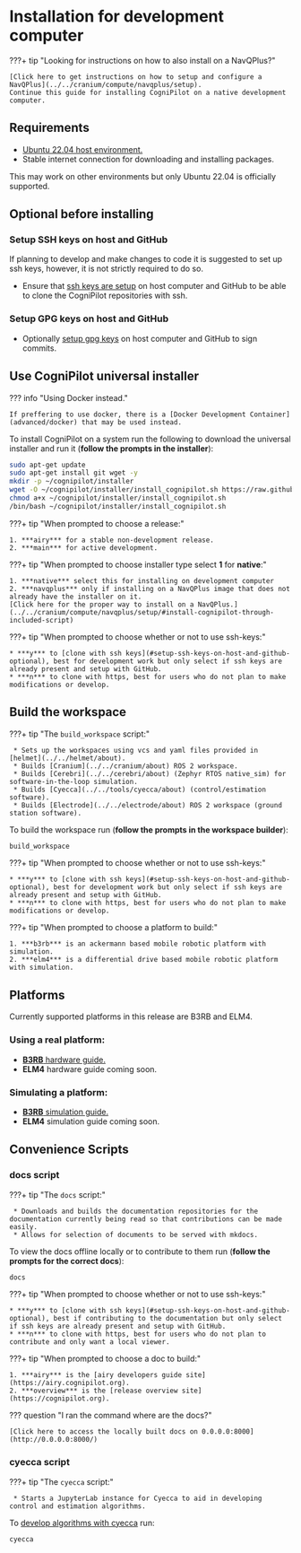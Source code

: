 # Installation for development computer

???+ tip "Looking for instructions on how to also install on a NavQPlus?"
    
    [Click here to get instructions on how to setup and configure a NavQPlus](../../cranium/compute/navqplus/setup).
    Continue this guide for installing CogniPilot on a native development computer.

## Requirements

* [Ubuntu 22.04 host environment.](https://ubuntu.com/download/desktop)
* Stable internet connection for downloading and installing packages.

This may work on other environments but only Ubuntu 22.04 is officially supported.

## Optional before installing
### Setup SSH keys on host and GitHub

If planning to develop and make changes to code it is suggested to set up ssh keys, however, it is not strictly required to do so.

* Ensure that [ssh keys are setup](https://docs.github.com/en/authentication/connecting-to-github-with-ssh) on host computer and GitHub to be able to clone the CogniPilot repositories with ssh.

### Setup GPG keys on host and GitHub

* Optionally [setup gpg keys](https://docs.github.com/articles/generating-a-gpg-key/) on host computer and GitHub to sign commits.

## Use CogniPilot universal installer
??? info "Using Docker instead."

    If preffering to use docker, there is a [Docker Development Container](advanced/docker) that may be used instead.

To install CogniPilot on a system run the following to download the universal installer and run it (**follow the prompts in the installer**):

```bash
sudo apt-get update
sudo apt-get install git wget -y
mkdir -p ~/cognipilot/installer
wget -O ~/cognipilot/installer/install_cognipilot.sh https://raw.githubusercontent.com/CogniPilot/helmet/main/install/install_cognipilot.sh
chmod a+x ~/cognipilot/installer/install_cognipilot.sh
/bin/bash ~/cognipilot/installer/install_cognipilot.sh
```

???+ tip "When prompted to choose a release:"

    1. ***airy*** for a stable non-development release.
    2. ***main*** for active development.

???+ tip "When prompted to choose installer type select **1** for **native**:"

    1. ***native*** select this for installing on development computer
    2. ***navqplus*** only if installing on a NavQPlus image that does not already have the installer on it.
    [Click here for the proper way to install on a NavQPlus.](../../cranium/compute/navqplus/setup/#install-cognipilot-through-included-script)

???+ tip "When prompted to choose whether or not to use ssh-keys:"

    * ***y*** to [clone with ssh keys](#setup-ssh-keys-on-host-and-github-optional), best for development work but only select if ssh keys are already present and setup with GitHub.
    * ***n*** to clone with https, best for users who do not plan to make modifications or develop.


## Build the workspace

???+ tip "The `build_workspace` script:"

     * Sets up the workspaces using vcs and yaml files provided in [helmet](../../helmet/about).
     * Builds [Cranium](../../cranium/about) ROS 2 workspace.
     * Builds [Cerebri](../../cerebri/about) (Zephyr RTOS native_sim) for software-in-the-loop simulation.
     * Builds [Cyecca](../../tools/cyecca/about) (control/estimation software).
     * Builds [Electrode](../../electrode/about) ROS 2 workspace (ground station software).

To build the workspace run (**follow the prompts in the workspace builder**):

```bash
build_workspace
```

???+ tip "When prompted to choose whether or not to use ssh-keys:"

    * ***y*** to [clone with ssh keys](#setup-ssh-keys-on-host-and-github-optional), best for development work but only select if ssh keys are already present and setup with GitHub.
    * ***n*** to clone with https, best for users who do not plan to make modifications or develop.

???+ tip "When prompted to choose a platform to build:"
    
    1. ***b3rb*** is an ackermann based mobile robotic platform with simulation.
    2. ***elm4*** is a differential drive based mobile robotic platform with simulation.


## Platforms

Currently supported platforms in this release are B3RB and ELM4.

### Using a real platform:

* [**B3RB** hardware guide.](../../reference_systems/b3rb/setup)
* **ELM4** hardware guide coming soon.

### Simulating a platform:

* [**B3RB** simulation guide.](../../reference_systems/b3rb/simulation)
* **ELM4** simulation guide coming soon.

## Convenience Scripts
### docs script

???+ tip "The `docs` script:"

     * Downloads and builds the documentation repositories for the documentation currently being read so that contributions can be made easily.
     * Allows for selection of documents to be served with mkdocs.

To view the docs offline locally or to contribute to them run (**follow the prompts for the correct docs**):

```bash
docs
```

???+ tip "When prompted to choose whether or not to use ssh-keys:"

    * ***y*** to [clone with ssh keys](#setup-ssh-keys-on-host-and-github-optional), best if contributing to the documentation but only select if ssh keys are already present and setup with GitHub.
    * ***n*** to clone with https, best for users who do not plan to contribute and only want a local viewer.

???+ tip "When prompted to choose a doc to build:"
    
    1. ***airy*** is the [airy developers guide site](https://airy.cognipilot.org).
    2. ***overview*** is the [release overview site](https://cognipilot.org).

??? question "I ran the command where are the docs?"

    [Click here to access the locally built docs on 0.0.0.0:8000](http://0.0.0.0:8000/)


### cyecca script

???+ tip "The `cyecca` script:"

     * Starts a JupyterLab instance for Cyecca to aid in developing control and estimation algorithms.

To [develop algorithms with cyecca](../../tools/cyecca/about) run:

```bash
cyecca
```
